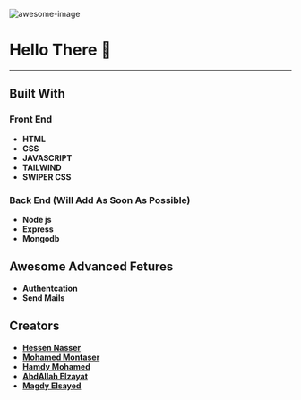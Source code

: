 ![awesome-image](./images/Readme/MAGIA_PORTFOLIO_!.png)

# Hello There 👋

---

## Built With


### Front End

- **HTML**
- **CSS**
- **JAVASCRIPT**
- **TAILWIND**
- **SWIPER CSS**


### Back End (Will Add As Soon As Possible)

- **Node js**
- **Express**
- **Mongodb**


## Awesome Advanced Fetures

- **Authentcation**
- **Send Mails**

## Creators

- [**Hessen Nasser**](https://github.com/hessennasser)
- [**Mohamed Montaser**](https://github.com/mohamed-montaser1)
- [**Hamdy Mohamed**](https://github.com/Hamdy-Mohamed)
- [**AbdAllah Elzayat**](https://github.com/AbdallhElzayat2020)
- [**Magdy Elsayed**](https://github.com/MagdyElsayyad)